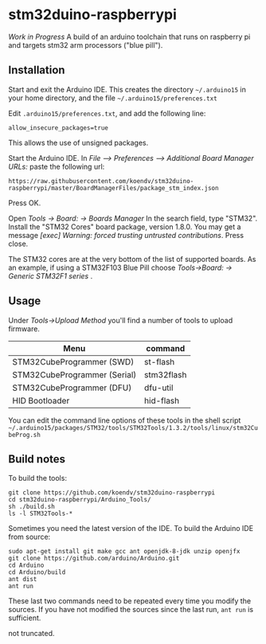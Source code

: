# stm32duino-raspberrypi
*Work in Progress*
A build of an arduino toolchain that runs on raspberry pi and targets stm32 arm processors ("blue pill").

## Installation

Start and exit the Arduino IDE. This creates the directory ``~/.arduino15``  in your home directory, and the file ``~/.arduino15/preferences.txt``

Edit ``.arduino15/preferences.txt``, and add the following line:
```
allow_insecure_packages=true
```
This allows the use of unsigned packages.

Start  the Arduino IDE. In *File --> Preferences --> Additional Board Manager URLs:* paste the following url:
```
https://raw.githubusercontent.com/koendv/stm32duino-raspberrypi/master/BoardManagerFiles/package_stm_index.json
```
Press OK.

Open *Tools -> Board: -> Boards Manager*
In the search field, type "STM32". Install the "STM32 Cores" board package, version 1.8.0. You may get a message *[exec] Warning: forced trusting untrusted contributions*. Press close.

The STM32 cores are at the very bottom of the list of supported boards. 
As an example, if using a STM32F103 Blue Pill choose *Tools->Board: -> Generic STM32F1 series* .

## Usage
Under *Tools->Upload Method* you'll find a number of tools to upload firmware.  

| Menu  | command  |
|---|---|
|STM32CubeProgrammer (SWD) | st-flash
|STM32CubeProgrammer (Serial) | stm32flash
|STM32CubeProgrammer (DFU) | dfu-util
|HID Bootloader | hid-flash

You can edit the command line options of these tools in the shell script ``~/.arduino15/packages/STM32/tools/STM32Tools/1.3.2/tools/linux/stm32CubeProg.sh``

## Build notes
To build the tools:
```
git clone https://github.com/koendv/stm32duino-raspberrypi
cd stm32duino-raspberrypi/Arduino_Tools/
sh ./build.sh
ls -l STM32Tools-*
```

Sometimes you need the latest version of the IDE. To build the Arduino IDE from source:
```
sudo apt-get install git make gcc ant openjdk-8-jdk unzip openjfx
git clone https://github.com/arduino/Arduino.git
cd Arduino
cd Arduino/build
ant dist
ant run
```
These last two commands need to be repeated every time you modify the sources. If you have not modified the sources since the last run, ``ant run`` is sufficient.


not truncated.